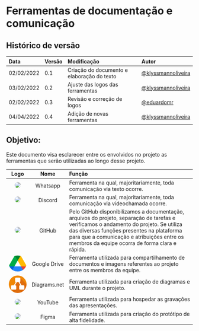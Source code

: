 # Ferramentas de documentação e comunicação

## Histórico de versão

|    Data    | Versão |                Modificação                |       Autor        |
| :-------- | :---- | :--------------------------------------- | :---------------- |
| 02/02/2022 |  0.1   | Criação do documento e elaboração do texto |  [@klyssmannoliveira](https://github.com/klyssmannoliveira)   |
| 03/02/2022 | 0.2 | Ajuste das logos das ferramentas | [@klyssmannoliveira](https://github.com/klyssmannoliveira)  |
| 02/02/2022 |  0.3   | Revisão e correção de logos |  [@eduardomr](https://github.com/eduardomr)   |
| 04/04/2022 |  0.4   | Adição de novas ferramentas |   [@klyssmannoliveira](https://github.com/klyssmannoliveira)    |


## Objetivo:

Este documento visa esclarecer entre os envolvidos no projeto as ferramentas que serão utilizadas ao longo desse projeto.

| Logo | Nome | Função |
| :---: | :---:| :--- |
| <img width=150 style="border-radius:50%" src="../../assets/logos/wpppng.png" width="150" style="border-radius: 50%"/> | Whatsapp | Ferramenta na qual, majoritariamente, toda comunicação via texto ocorre. |
| <img width=150 style="border-radius:50%" src="../../assets/logos/discordpng.png" width="150" style="border-radius: 50%"/> | Discord | Ferramenta na qual, majoritariamente, toda comunicação via videochamada ocorre. |
| <img width=150 style="border-radius:50%" src="../../assets/logos/githubpng.png" width="150" style="border-radius: 50%"/> | GitHub | Pelo GitHub disponibilizamos a documentação, arquivos do projeto, separação de tarefas e verificamos o andamento do projeto. Se utiliza das diversas funções presentes na plataforma para que a comunicação e atribuições entre os membros da equipe ocorra de forma clara e rápida. |
| <img width=150 style="border-radius:50%" src="../../assets/logos/drivepng.png" width="150" style="border-radius: 50%"/> | Google Drive | Ferramenta utilizada para compartilhamento de documentos e imagens referentes ao projeto entre os membros da equipe. |
| <img width=150 style="border-radius:50%" src="../../assets/logos/Diagrams.net_Logo.png" width="150" style="border-radius: 50%"/> | Diagrams.net | Ferramenta utilizada para criação de diagramas e UML durante o projeto. |
| <img width=150 style="border-radius:50%" src="../../assets/logos/youtube.png" width="150" style="border-radius: 50%"/> | YouTube | Ferramenta utilizada para hospedar as gravações das apresentações. |
| <img width=150 style="border-radius:50%" src="../../assets/logos/figma.png" width="150" style="border-radius: 50%"/> | Figma | Ferramenta utilizada para criação do protótipo de alta fidelidade. |
